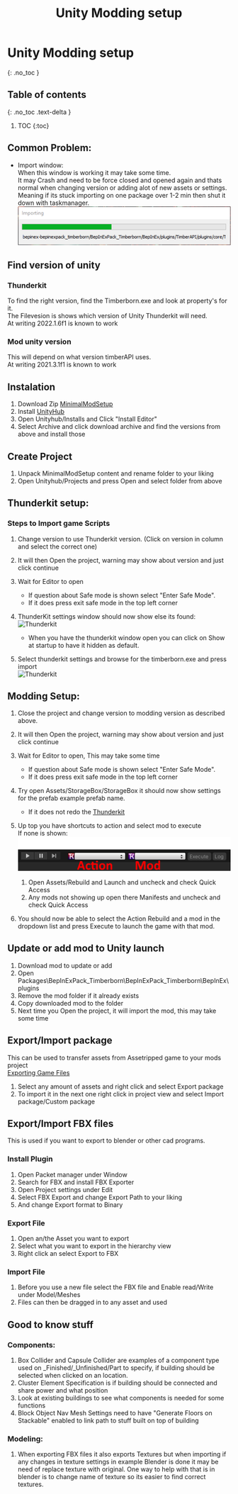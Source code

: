 ﻿---
title: Unity Modding setup
permalink: /making_mods/unity_modding/
nav_order: 0
layout: page
has_toc: true
parent: Making Mods
---
# Unity Modding setup
{: .no_toc }

## Table of contents
{: .no_toc .text-delta }

1. TOC
{:toc}

## Common Problem:
* Import window:  
    When this window is working it may take some time.  
    It may Crash and need to be force closed and opened again and thats normal when changing version or adding alot of new assets or settings.  
    Meaning if its stuck importing on one package over 1-2 min then shut it down with taskmanager.  
    ![Import Window](/assets/images/Unity_Import.png)  

## Find version of unity

### Thunderkit
To find the right version, find the Timberborn.exe and look at property's for it.   
The Filevesion is shows which version of Unity Thunderkit will need.   
At writing 2022.1.6f1 is known to work

### Mod unity version
This will depend on what version timberAPI uses.  
At writing 2021.3.1f1 is known to work


## Instalation
1. Download Zip [MinimalModSetup](https://github.com/KnatteAnka/MinimalModSetup)  
1. Install [UnityHub](https://unity3d.com/get-unity/download)
1. Open Unityhub/Installs and Click "Install Editor"
1. Select Archive and click download archive and find the versions from above and install those

## Create Project
1. Unpack MinimalModSetup content and rename folder to your liking
1. Open Unityhub/Projects and press Open and select folder from above

## Thunderkit setup:

### Steps to Import game Scripts
1. Change version to use Thunderkit version. (Click on version in column and select the correct one)
1. It will then Open the project, warning may show about version and just click continue

1. Wait for Editor to open
    * If question about Safe mode is shown select "Enter Safe Mode".
    * If it does press exit safe mode in the top left corner 
1. ThunderKit settings window should now show else its found:  
    ![Thunderkit](/assets/images/assetripper/thunderkit.png)  
    * When you have the thunderkit window open you can click on Show at startup to have it hidden as default.
1. Select thunderkit settings and browse for the timberborn.exe and press import  
![Thunderkit](/assets/images/assetripper/thunderkit_import.png)  
    
    

## Modding Setup:   
1. Close the project and change version to modding version as described above.
1. It will then Open the project, warning may show about version and just click continue
1. Wait for Editor to open, This may take some time
    * If question about Safe mode is shown select "Enter Safe Mode".  
    * If it does press exit safe mode in the top left corner 
1. Try open Assets/StorageBox/StorageBox it should now show settings for the prefab example prefab name.
    * If it does not redo the [Thunderkit](#steps-to-import-game-scripts)
1. Up top you have shortcuts to action and select mod to execute  
    If none is shown:  
![](/assets/images/unity_selectmod.png)
    1. Open Assets/Rebuild and Launch and uncheck and check Quick Access
    1. Any mods not showing up open there Manifests and uncheck and check Quick Access
    
1. You should now be able to select the Action Rebuild and a mod in the dropdown list and press Execute to launch the game with that mod.
           

## Update or add mod to Unity launch
1. Download mod to update or add
1. Open Packages\BepInExPack_Timberborn\BepInExPack_Timberborn\BepInEx\plugins
1. Remove the mod folder if it already exists
1. Copy downloaded mod to the folder
1. Next time you Open the project, it will import the mod, this may take some time

## Export/Import package
This can be used to transfer assets from Assetripped game to your mods project  
[Exporting Game Files](/getting_started/making_mods/exporting_game_files/index.md)
1. Select any amount of assets and right click and select Export package
2. To import it in the next one right click in project view and select Import package/Custom package

## Export/Import FBX files
This is used if you want to export to blender or other cad programs.  

### Install Plugin
1. Open Packet manager under Window 
2. Search for FBX and install FBX Exporter
3. Open Project settings under Edit
4. Select FBX Export and change Export Path to your liking
5. And change Export format to Binary

### Export File
1. Open an/the Asset you want to export 
2. Select what you want to export in the hierarchy view
3. Right click an select Export to FBX

### Import File
1. Before you use a new file select the FBX file and Enable read/Write under Model/Meshes
1. Files can then be dragged in to any asset and used


## Good to know stuff
### Components:
1. Box Collider and Capsule Collider are examples of a component type used on _Finished/_Unfinished/Part to specify, if building should be selected when clicked on an location.
2. Cluster Element Specification is if building should be connected and share power and what position
3. Look at existing buildings to see what components is needed for some functions
4. Block Object Nav Mesh Settings need to have "Generate Floors on Stackable" enabled to link path to stuff built on top of building

### Modeling:
1. When exporting FBX files it also exports Textures but when importing if any changes in texture settings in example Blender is done it may be need of replace texture with original.
One way to help with that is in blender is to change name of texture so its easier to find correct textures.    
